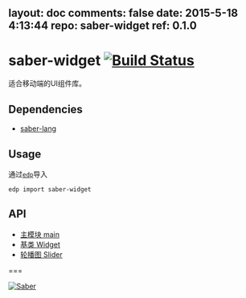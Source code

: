 layout: doc
comments: false
date: 2015-5-18 4:13:44
repo: saber-widget
ref: 0.1.0
---

# saber-widget [![Build Status](https://travis-ci.org/ecomfe/saber-widget.png)](https://travis-ci.org/ecomfe/saber-widget)

适合移动端的UI组件库。


## Dependencies

+ [saber-lang](https://github.com/ecomfe/saber-lang)

## Usage

通过[`edp`](https://github.com/ecomfe/edp)导入

```
edp import saber-widget
```

## API

* [主模块 main](./doc/api-main.html)
* [基类 Widget](./doc/api-widget.html)
* [轮播图 Slider](./doc/api-slider.html)


===

[![Saber](https://f.cloud.github.com/assets/157338/1485433/aeb5c72a-4714-11e3-87ae-7ef8ae66e605.png)](http://ecomfe.github.io/saber)
